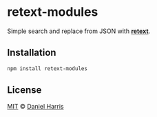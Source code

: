 # retext-modules

Simple search and replace from JSON with [**retext**][retext].

## Installation

```bash
npm install retext-modules
```

## License

[MIT][license] © [Daniel Harris][author]

<!-- Definitions -->

[license]: LICENSE

[author]: http://danielrharris.com

[retext]: https://github.com/wooorm/retext
